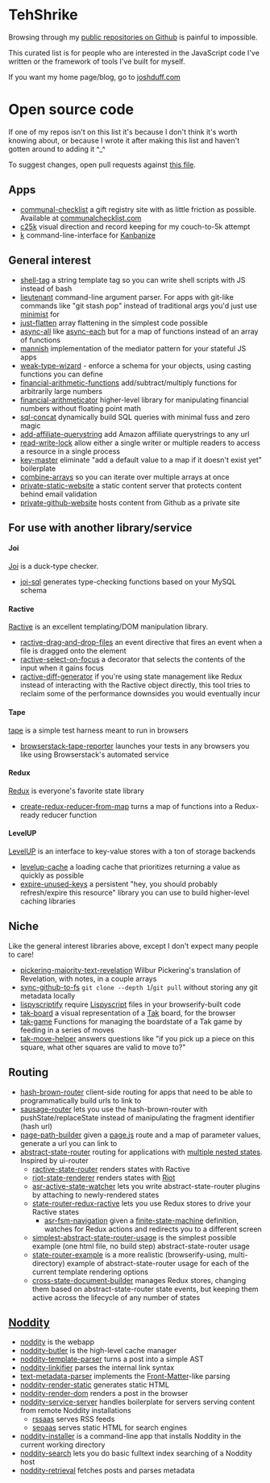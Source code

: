 # TehShrike

Browsing through my [public repositories on Github](https://github.com/TehShrike?tab=repositories) is painful to impossible.

This curated list is for people who are interested in the JavaScript code I've written or the framework of tools I've built for myself.

If you want my home page/blog, go to [joshduff.com](http://joshduff.com/)

# Open source code

If one of my repos isn't on this list it's because I don't think it's worth knowing about, or because I wrote it after making this list and haven't gotten around to adding it ^_^

To suggest changes, open pull requests against [this file](https://github.com/TehShrike/tehshrike.github.io/blob/master/index.md).

## Apps

- [communal-checklist](https://github.com/TehShrike/communal-checklist) a gift registry site with as little friction as possible.  Available at [communalchecklist.com](http://communalchecklist.com/)
- [c25k](https://github.com/TehShrike/c25k) visual direction and record keeping for my couch-to-5k attempt
- [k](https://github.com/TehShrike/k) command-line-interface for [Kanbanize](https://kanbanize.com/)

## General interest

- [shell-tag](https://github.com/TehShrike/shell-tag) a string template tag so you can write shell scripts with JS instead of bash
- [lieutenant](https://github.com/TehShrike/lieutenant) command-line argument parser.  For apps with git-like commands like "git stash pop" instead of traditional args you'd just use [minimist](https://github.com/substack/minimist) for
- [just-flatten](https://github.com/TehShrike/just-flatten) array flattening in the simplest code possible
- [async-all](https://github.com/TehShrike/async-all) like [async-each](https://github.com/paulmillr/async-each) but for a map of functions instead of an array of functions
- [mannish](https://github.com/TehShrike/mannish) implementation of the mediator pattern for your stateful JS apps
- [weak-type-wizard](https://github.com/TehShrike/weak-type-wizard) - enforce a schema for your objects, using casting functions you can define
- [financial-arithmetic-functions](https://github.com/TehShrike/financial-arithmetic-functions) add/subtract/multiply functions for arbitrarily large numbers
- [financial-arithmeticator](https://github.com/TehShrike/financial-arithmeticator) higher-level library for manipulating financial numbers without floating point math
- [sql-concat](https://github.com/TehShrike/sql-concat) dynamically build SQL queries with minimal fuss and zero magic
- [add-affiliate-querystring](https://github.com/TehShrike/add-affiliate-querystring) add Amazon affiliate querystrings to any url
- [read-write-lock](https://github.com/TehShrike/read-write-lock) allow either a single writer or multiple readers to access a resource in a single process
- [key-master](https://github.com/TehShrike/key-master) eliminate "add a default value to a map if it doesn't exist yet" boilerplate
- [combine-arrays](https://github.com/TehShrike/combine-arrays) so you can iterate over multiple arrays at once
- [private-static-website](https://github.com/TehShrike/private-static-website) a static content server that protects content behind email validation
- [private-github-website](https://github.com/TehShrike/private-github-website) hosts content from Github as a private site

## For use with another library/service

#### Joi

[Joi](https://github.com/hapijs/joi) is a duck-type checker.

- [joi-sql](https://github.com/TehShrike/joi-sql) generates type-checking functions based on your MySQL schema

#### Ractive

[Ractive](http://www.ractivejs.org/) is an excellent templating/DOM manipulation library.

- [ractive-drag-and-drop-files](https://github.com/TehShrike/ractive-drag-and-drop-files) an event directive that fires an event when a file is dragged onto the element
- [ractive-select-on-focus](https://github.com/TehShrike/ractive-select-on-focus) a decorator that selects the contents of the input when it gains focus
- [ractive-diff-generator](https://github.com/TehShrike/ractive-diff-generator) if you're using state management like Redux instead of interacting with the Ractive object directly, this tool tries to reclaim some of the performance downsides you would eventually incur

#### Tape

[tape](https://github.com/substack/tape) is a simple test harness meant to run in browsers

- [browserstack-tape-reporter](https://github.com/TehShrike/browserstack-tape-reporter) launches your tests in any browsers you like using Browserstack's automated service

#### Redux

[Redux](http://redux.js.org/) is everyone's favorite state library

- [create-redux-reducer-from-map](https://github.com/TehShrike/create-redux-reducer-from-map) turns a map of functions into a Redux-ready reducer function

#### LevelUP

[LevelUP](https://github.com/Level/levelup) is an interface to key-value stores with a ton of storage backends

- [levelup-cache](https://github.com/TehShrike/levelup-cache) a loading cache that prioritizes returning a value as quickly as possible
- [expire-unused-keys](https://github.com/TehShrike/expire-unused-keys) a persistent "hey, you should probably refresh/expire this resource" library you can use to build higher-level caching libraries


## Niche

Like the general interest libraries above, except I don't expect many people to care!

- [pickering-majority-text-revelation](https://github.com/TehShrike/pickering-majority-text-revelation) Wilbur Pickering's translation of Revelation, with notes, in a couple arrays
- [sync-github-to-fs](https://github.com/TehShrike/sync-github-to-fs) `git clone --depth 1`/`git pull` without storing any git metadata locally
- [lispyscriptify](https://github.com/TehShrike/lispyscriptify) require [Lispyscript](http://lispyscript.com/) files in your browserify-built code
- [tak-board](https://github.com/TehShrike/tak-board) a visual representation of a [Tak](http://cheapass.com/tak/) board, for the browser
- [tak-game](https://github.com/TehShrike/tak-game) Functions for managing the boardstate of a Tak game by feeding in a series of moves
- [tak-move-helper](https://github.com/TehShrike/tak-move-helper) answers questions like "if you pick up a piece on this square, what other squares are valid to move to?"

## Routing

- [hash-brown-router](https://github.com/TehShrike/hash-brown-router) client-side routing for apps that need to be able to programmatically build urls to link to
- [sausage-router](https://github.com/TehShrike/sausage-router) lets you use the hash-brown-router with pushState/replaceState instead of manipulating the fragment identifier (hash url)
- [page-path-builder](https://github.com/TehShrike/page-path-builder) given a [page.js](https://github.com/visionmedia/page.js) route and a map of parameter values, generate a url you can link to
- [abstract-state-router](https://github.com/TehShrike/abstract-state-router) routing for applications with [multiple nested states](http://joshduff.com/#!/post/2015-06-why-you-need-a-state-router.md).  Inspired by ui-router
	- [ractive-state-router](https://github.com/TehShrike/ractive-state-router) renders states with Ractive
	- [riot-state-renderer](https://github.com/TehShrike/riot-state-renderer) renders states with [Riot](http://riotjs.com/)
	- [asr-active-state-watcher](https://github.com/TehShrike/asr-active-state-watcher) lets you write abstract-state-router plugins by attaching to newly-rendered states
	- [state-router-redux-ractive](https://github.com/TehShrike/state-router-redux-ractive) lets you use Redux stores to drive your Ractive states
		- [asr-fsm-navigation](https://github.com/TehShrike/asr-fsm-navigation) given a [finite-state-machine](https://github.com/dominictarr/fsm) definition, watches for Redux actions and redirects you to a different screen
	- [simplest-abstract-state-router-usage](https://github.com/TehShrike/simplest-abstract-state-router-usage) is the simplest possible example (one html file, no build step) abstract-state-router usage
	- [state-router-example](https://github.com/TehShrike/state-router-example) is a more realistic (browserify-using, multi-directory) example of abstract-state-router usage for each of the current template rendering options
	- [cross-state-document-builder](https://github.com/TehShrike/cross-state-document-builder) manages Redux stores, changing them based on abstract-state-router state events, but keeping them active across the lifecycle of any number of states

## [Noddity](http://noddity.com/)

- [noddity](https://github.com/TehShrike/noddity) is the webapp
- [noddity-butler](https://github.com/TehShrike/noddity-butler) is the high-level cache manager
- [noddity-template-parser](https://github.com/TehShrike/noddity-template-parser) turns a post into a simple AST
- [noddity-linkifier](https://github.com/TehShrike/noddity-linkifier) parses the internal link syntax
- [text-metadata-parser](https://github.com/TehShrike/text-metadata-parser) implements the [Front-Matter](http://jekyllrb.com/docs/frontmatter/)-like parsing
- [noddity-render-static](https://github.com/TehShrike/noddity-render-static) generates static HTML
- [noddity-render-dom](https://github.com/ArtskydJ/noddity-render-dom) renders a post in the browser
- [noddity-service-server](https://github.com/TehShrike/noddity-service-server) handles boilerplate for servers serving content from remote Noddity installations
	- [rssaas](https://github.com/TehShrike/rssaas) serves RSS feeds
	- [seoaas](https://github.com/TehShrike/seoaas) serves static HTML for search engines
- [noddity-installer](https://github.com/TehShrike/noddity-installer) is a command-line app that installs Noddity in the current working directory
- [noddity-search](https://github.com/TehShrike/noddity-search) lets you do basic fulltext index searching of a Noddity host
- [noddity-retrieval](https://github.com/TehShrike/noddity-retrieval) fetches posts and parses metadata

